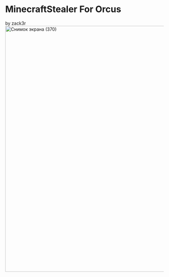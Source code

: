 # MinecraftStealer For Orcus
by zack3r
<img width="1134" height="781" alt="Снимок экрана (370)" src="https://github.com/user-attachments/assets/08430f49-6aae-40a2-ae63-9403f639dc77" />
